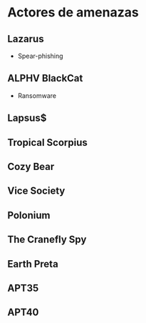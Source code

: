 # Actores de amenazas

## Lazarus

- Spear-phishing

## ALPHV BlackCat

- Ransomware

## Lapsus$

## Tropical Scorpius

## Cozy Bear

## Vice Society

## Polonium

## The Cranefly Spy

## Earth Preta

## APT35

## APT40
